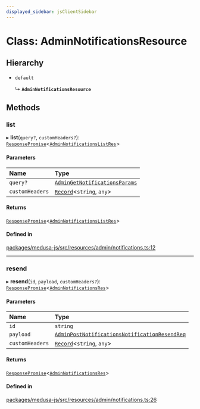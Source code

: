 ```yaml
---
displayed_sidebar: jsClientSidebar
---
```


# Class: AdminNotificationsResource

## Hierarchy

- `default`

  ↳ **`AdminNotificationsResource`**

## Methods

### list

▸ **list**(`query?`, `customHeaders?`): [`ResponsePromise`](../modules/internal-12.md#responsepromise)<[`AdminNotificationsListRes`](../modules/internal-8.internal.md#adminnotificationslistres)\>

#### Parameters

| Name | Type |
| :------ | :------ |
| `query?` | [`AdminGetNotificationsParams`](internal-8.internal.AdminGetNotificationsParams.md) |
| `customHeaders` | [`Record`](../modules/internal.md#record)<`string`, `any`\> |

#### Returns

[`ResponsePromise`](../modules/internal-12.md#responsepromise)<[`AdminNotificationsListRes`](../modules/internal-8.internal.md#adminnotificationslistres)\>

#### Defined in

[packages/medusa-js/src/resources/admin/notifications.ts:12](https://github.com/medusajs/medusa/blob/f15cd596e4/packages/medusa-js/src/resources/admin/notifications.ts#L12)

___

### resend

▸ **resend**(`id`, `payload`, `customHeaders?`): [`ResponsePromise`](../modules/internal-12.md#responsepromise)<[`AdminNotificationsRes`](../modules/internal-8.internal.md#adminnotificationsres)\>

#### Parameters

| Name | Type |
| :------ | :------ |
| `id` | `string` |
| `payload` | [`AdminPostNotificationsNotificationResendReq`](internal-8.internal.AdminPostNotificationsNotificationResendReq.md) |
| `customHeaders` | [`Record`](../modules/internal.md#record)<`string`, `any`\> |

#### Returns

[`ResponsePromise`](../modules/internal-12.md#responsepromise)<[`AdminNotificationsRes`](../modules/internal-8.internal.md#adminnotificationsres)\>

#### Defined in

[packages/medusa-js/src/resources/admin/notifications.ts:26](https://github.com/medusajs/medusa/blob/f15cd596e4/packages/medusa-js/src/resources/admin/notifications.ts#L26)
